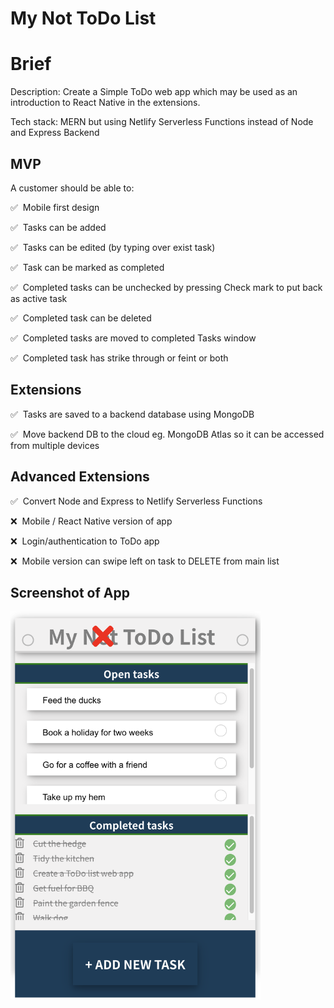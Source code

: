 # My Not ToDo List

# Brief

Description: Create a Simple ToDo web app which may be used as an introduction to React Native in the extensions.

Tech stack: MERN but using Netlify Serverless Functions instead of Node and Express Backend

## MVP

A customer should be able to:

:white_check_mark:&nbsp; Mobile first design

:white_check_mark:&nbsp; Tasks can be added

:white_check_mark:&nbsp; Tasks can be edited (by typing over exist task)

:white_check_mark:&nbsp; Task can be marked as completed

:white_check_mark:&nbsp; Completed tasks can be unchecked by pressing Check mark to put back as active task

:white_check_mark:&nbsp; Completed task can be deleted

:white_check_mark:&nbsp; Completed tasks are moved to completed Tasks window

:white_check_mark:&nbsp; Completed task has strike through or feint or both

## Extensions

:white_check_mark:&nbsp; Tasks are saved to a backend database using MongoDB

:white_check_mark:&nbsp; Move backend DB to the cloud eg. MongoDB Atlas so it can be accessed from multiple devices

## Advanced Extensions

:white_check_mark:&nbsp; Convert Node and Express to Netlify Serverless Functions

❌ &nbsp;Mobile / React Native version of app

❌ &nbsp;Login/authentication to ToDo app

❌ &nbsp;Mobile version can swipe left on task to DELETE from main list

## Screenshot of App

<img src="https://github.com/SJ47/my-not-todo-list/blob/main/client/src/screenshot.png" width="400">
